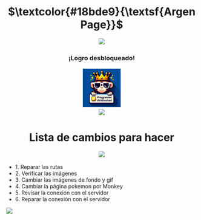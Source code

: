 <h1 align="center">$\textcolor{#18bde9}{\textsf{Argen Page}}$</h1>
<div align="center">
    <img  src="https://www.gifsanimados.org/data/media/562/linea-imagen-animada-0124.gif" width="50%" />
</div>
<div align="center">
    <h3>¡Logro desbloqueado!</h3>
    <img src="https://github.com/JoAzar/logros/blob/main/logrosMonkey/logroProgramador.jpeg" width="20%" style="border: 2px solid white;" />
 </div>
<div align="center">
    <img src="https://user-images.githubusercontent.com/73097560/115834477-dbab4500-a447-11eb-908a-139a6edaec5c.gif">
    <h1>Lista de cambios para hacer</h1>
    <img src="https://user-images.githubusercontent.com/73097560/115834477-dbab4500-a447-11eb-908a-139a6edaec5c.gif">
</div>
<ul align="left">
    <li>1. Reparar las rutas</li>
    <li>2. Verificar las imágenes</li>
    <li>3. Cambiar las imágenes de fondo y gif</li>
    <li>4. Cambiar la página pokemon por Monkey</li>
    <li>5. Revisar la conexión con el servidor</li>
    <li>6. Reparar la conexión con el servidor</li>
</ul>
<img src="https://user-images.githubusercontent.com/73097560/115834477-dbab4500-a447-11eb-908a-139a6edaec5c.gif">
